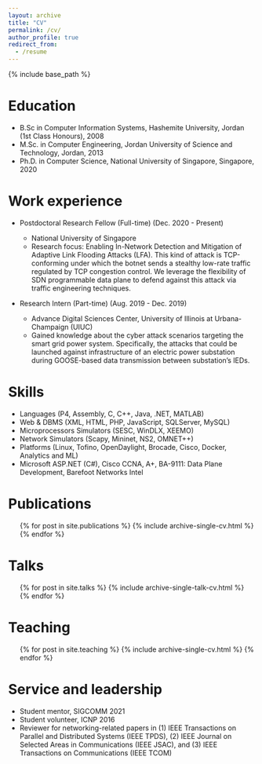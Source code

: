 ```yaml
---
layout: archive
title: "CV"
permalink: /cv/
author_profile: true
redirect_from:
  - /resume
---
```


{% include base_path %}

Education
======
* B.Sc in Computer Information Systems, Hashemite University, Jordan (1st Class Honours), 2008
* M.Sc. in Computer Engineering, Jordan University of Science and Technology, Jordan, 2013 
* Ph.D. in Computer Science, National University of Singapore, Singapore, 2020

Work experience
======
* Postdoctoral Research Fellow (Full-time) (Dec. 2020 - Present)
  * National University of Singapore
  * Research focus: Enabling In-Network Detection and Mitigation of Adaptive Link Flooding Attacks (LFA). This kind of attack is TCP-conforming under which the botnet sends a stealthy low-rate traffic regulated by TCP congestion control. We leverage the flexibility of SDN programmable data plane to defend against this attack via traffic engineering techniques.

* Research Intern (Part-time) (Aug. 2019 - Dec. 2019)
  * Advance Digital Sciences Center, University of Illinois at Urbana-Champaign (UIUC)
  * Gained knowledge about the cyber attack scenarios targeting the smart grid power system. Specifically, the attacks that could be launched against infrastructure of an electric power substation during GOOSE-based data transmission between substation’s IEDs.
  
Skills
======
* Languages (P4, Assembly, C, C++, Java, .NET, MATLAB)
* Web & DBMS (XML, HTML, PHP, JavaScript, SQLServer, MySQL)
* Microprocessors Simulators (SESC, WinDLX, XEEMO)
* Network Simulators (Scapy, Mininet, NS2, OMNET++)
* Platforms (Linux, Tofino, OpenDaylight, Brocade, Cisco, Docker, Analytics and ML)
* Microsoft ASP.NET (C#), Cisco CCNA, A+, BA-9111: Data Plane Development, Barefoot Networks Intel

Publications
======
  <ul>{% for post in site.publications %}
    {% include archive-single-cv.html %}
  {% endfor %}</ul>
  
Talks
======
  <ul>{% for post in site.talks %}
    {% include archive-single-talk-cv.html %}
  {% endfor %}</ul>
  
Teaching
======
  <ul>{% for post in site.teaching %}
    {% include archive-single-cv.html %}
  {% endfor %}</ul>
  
Service and leadership
======
* Student mentor, SIGCOMM 2021
* Student volunteer, ICNP 2016
* Reviewer for networking-related papers in (1) IEEE Transactions on Parallel and Distributed Systems (IEEE TPDS), (2) IEEE Journal on Selected Areas in Communications (IEEE JSAC), and (3) IEEE Transactions on Communications (IEEE TCOM)
